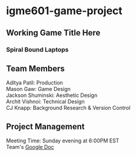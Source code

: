 # igme601-game-project
## Working Game Title Here
### Spiral Bound Laptops

## Team Members
Aditya Patil: Production<br/>
Mason Gaw: Game Design<br/>
Jackson Shuminski: Aesthetic Design<br/>
Archit Vishnoi: Technical Design<br/>
CJ Knapp: Background Research & Version Control

## Project Management
Meeting Time: Sunday evening at 6:00PM EST<br/>
Team's [Google Doc](https://docs.google.com/document/d/1DPtJAXFNrfoZJ-WN5ZuO3_sxmHBRxttJhSyoVa52jJk/edit?usp=sharing)
